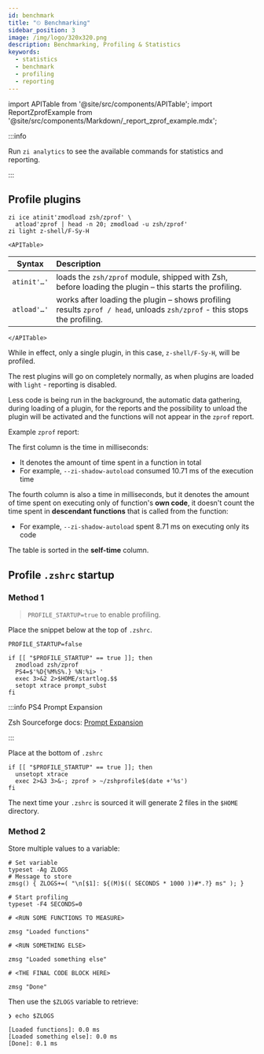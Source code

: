 ```yaml
---
id: benchmark
title: "⏲ Benchmarking"
sidebar_position: 3
image: /img/logo/320x320.png
description: Benchmarking, Profiling & Statistics
keywords:
  - statistics
  - benchmark
  - profiling
  - reporting
---
```


<!-- @format -->

import APITable from '@site/src/components/APITable';
import ReportZprofExample from '@site/src/components/Markdown/\_report_zprof_example.mdx';

:::info

Run `zi analytics` to see the available commands for statistics and reporting.

:::

## <i class="fa-solid fa-gauge-high"></i> Profile plugins

```shell title="~/.zshrc" showLineNumbers
zi ice atinit'zmodload zsh/zprof' \
  atload'zprof | head -n 20; zmodload -u zsh/zprof'
zi light z-shell/F-Sy-H
```

```mdx-code-block
<APITable>
```

| Syntax      | Description                                                                                                              |
| ----------- | :----------------------------------------------------------------------------------------------------------------------- |
| `atinit'…'` | loads the `zsh/zprof` module, shipped with Zsh, before loading the plugin – this starts the profiling.                   |
| `atload'…'` | works after loading the plugin – shows profiling results `zprof / head`, unloads `zsh/zprof` - this stops the profiling. |

```mdx-code-block
</APITable>
```

While in effect, only a single plugin, in this case, `z-shell/F-Sy-H`, will be profiled.

The rest plugins will go on completely normally, as when plugins are loaded with `light` - reporting is disabled.

Less code is being run in the background, the automatic data gathering, during loading of a plugin, for the reports and the possibility to unload the plugin will be activated and the functions will not appear in the `zprof` report.

Example `zprof` report:

<ReportZprofExample/>

The first column is the time in milliseconds:

- It denotes the amount of time spent in a function in total
- For example, `--zi-shadow-autoload` consumed 10.71 ms of the execution time

The fourth column is also a time in milliseconds, but it denotes the amount of time spent on executing only of function's **own code**, it doesn't count the time spent in **descendant functions** that is called from the function:

- For example, `--zi-shadow-autoload` spent 8.71 ms on executing only its code

The table is sorted in the **self-time** column.

## <i class="fas fa-spinner fa-spin"></i> Profile `.zshrc` startup

### Method 1

> `PROFILE_STARTUP=true` to enable profiling.

Place the snippet below at the top of `.zshrc`.

```shell title="~/.zshrc" showLineNumbers
PROFILE_STARTUP=false

if [[ "$PROFILE_STARTUP" == true ]]; then
  zmodload zsh/zprof
  PS4=$'%D{%M%S%.} %N:%i> '
  exec 3>&2 2>$HOME/startlog.$$
  setopt xtrace prompt_subst
fi
```

:::info PS4 Prompt Expansion

Zsh Sourceforge docs: [Prompt Expansion][]

:::

Place at the bottom of `.zshrc`

```shell title="~/.zshrc" showLineNumbers
if [[ "$PROFILE_STARTUP" == true ]]; then
  unsetopt xtrace
  exec 2>&3 3>&-; zprof > ~/zshprofile$(date +'%s')
fi
```

The next time your `.zshrc` is sourced it will generate 2 files in the `$HOME` directory.

### Method 2

Store multiple values to a variable:

```shell title="~/.zshrc" showLineNumbers
# Set variable
typeset -Ag ZLOGS
# Message to store
zmsg() { ZLOGS+=( "\n[$1]: ${(M)$(( SECONDS * 1000 ))#*.?} ms" ); }

# Start profiling
typeset -F4 SECONDS=0

# <RUN SOME FUNCTIONS TO MEASURE>

zmsg "Loaded functions"

# <RUN SOMETHING ELSE>

zmsg "Loaded something else"

# <THE FINAL CODE BLOCK HERE>

zmsg "Done"
```

Then use the `$ZLOGS` variable to retrieve:

```shell showLineNumbers
❯ echo $ZLOGS

[Loaded functions]: 0.0 ms
[Loaded something else]: 0.0 ms
[Done]: 0.1 ms
```

[prompt expansion]: https://zsh.sourceforge.net/Doc/Release/Prompt-Expansion.html
